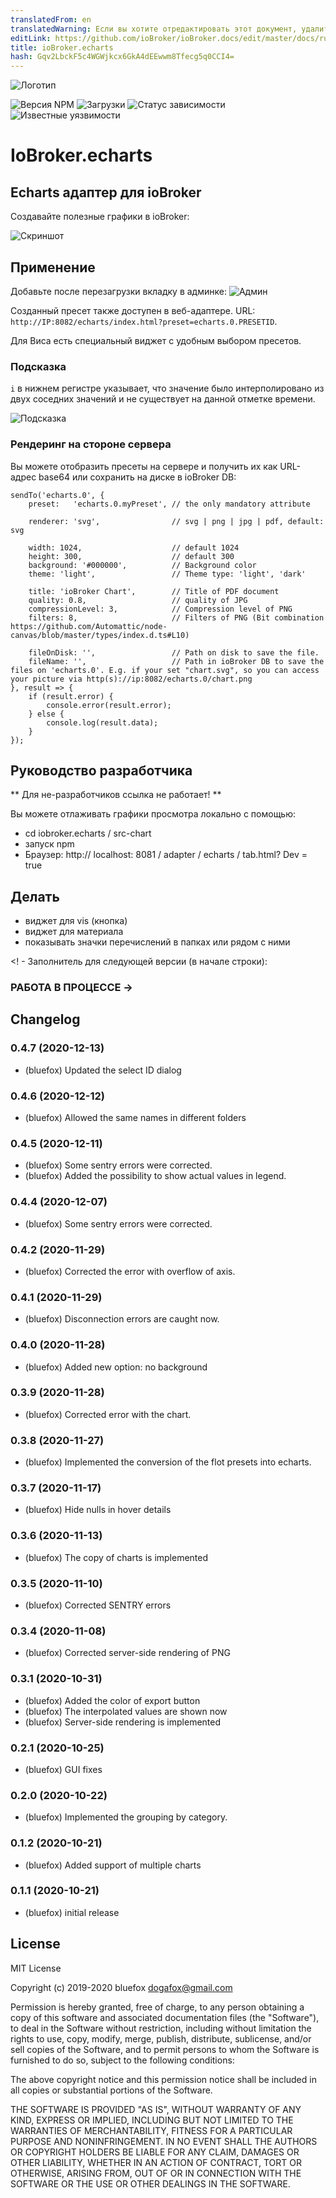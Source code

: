 ```yaml
---
translatedFrom: en
translatedWarning: Если вы хотите отредактировать этот документ, удалите поле «translationFrom», в противном случае этот документ будет снова автоматически переведен
editLink: https://github.com/ioBroker/ioBroker.docs/edit/master/docs/ru/adapterref/iobroker.echarts/README.md
title: ioBroker.echarts
hash: Gqv2LbckF5c4WGWjkcx6GkA4dEEwwm8Tfecg5q0CCI4=
---
```

![Логотип](../../../en/adapterref/iobroker.echarts/admin/echarts.png)

![Версия NPM](http://img.shields.io/npm/v/iobroker.echarts.svg)
![Загрузки](https://img.shields.io/npm/dm/iobroker.echarts.svg)
![Статус зависимости](https://img.shields.io/david/ioBroker/iobroker.echarts.svg)
![Известные уязвимости](https://snyk.io/test/github/ioBroker/ioBroker.echarts/badge.svg)

# IoBroker.echarts
## Echarts адаптер для ioBroker
Создавайте полезные графики в ioBroker:

![Скриншот](../../../en/adapterref/iobroker.echarts/img/screenshot1.png)

## Применение
Добавьте после перезагрузки вкладку в админке: ![Админ](../../../en/adapterref/iobroker.echarts/img/admin.png)

Созданный пресет также доступен в веб-адаптере. URL: `http://IP:8082/echarts/index.html?preset=echarts.0.PRESETID`.

Для Виса есть специальный виджет с удобным выбором пресетов.

### Подсказка
`i` в нижнем регистре указывает, что значение было интерполировано из двух соседних значений и не существует на данной отметке времени.

![Подсказка](../../../en/adapterref/iobroker.echarts/img/tooltip.png)

### Рендеринг на стороне сервера
Вы можете отобразить пресеты на сервере и получить их как URL-адрес base64 или сохранить на диске в ioBroker DB:

```
sendTo('echarts.0', {
    preset:   'echarts.0.myPreset', // the only mandatory attribute

    renderer: 'svg',                // svg | png | jpg | pdf, default: svg

    width: 1024,                    // default 1024
    height: 300,                    // default 300
    background: '#000000',          // Background color
    theme: 'light',                 // Theme type: 'light', 'dark'

    title: 'ioBroker Chart',        // Title of PDF document
    quality: 0.8,                   // quality of JPG
    compressionLevel: 3,            // Compression level of PNG
    filters: 8,                     // Filters of PNG (Bit combination https://github.com/Automattic/node-canvas/blob/master/types/index.d.ts#L10)

    fileOnDisk: '',                 // Path on disk to save the file.
    fileName: '',                   // Path in ioBroker DB to save the files on 'echarts.0'. E.g. if your set "chart.svg", so you can access your picture via http(s)://ip:8082/echarts.0/chart.png
}, result => {
    if (result.error) {
        console.error(result.error);
    } else {
        console.log(result.data);
    }
});
```

## Руководство разработчика
** Для не-разработчиков ссылка не работает! **

Вы можете отлаживать графики просмотра локально с помощью:

- cd iobroker.echarts / src-chart
- запуск npm
- Браузер: http:// localhost: 8081 / adapter / echarts / tab.html? Dev = true

## Делать
- виджет для vis (кнопка)
- виджет для материала
- показывать значки перечислений в папках или рядом с ними

<! - Заполнитель для следующей версии (в начале строки):

### __РАБОТА В ПРОЦЕССЕ__ ->

## Changelog
### 0.4.7 (2020-12-13)
* (bluefox) Updated the select ID dialog

### 0.4.6 (2020-12-12)
* (bluefox) Allowed the same names in different folders

### 0.4.5 (2020-12-11)
* (bluefox) Some sentry errors were corrected.
* (bluefox) Added the possibility to show actual values in legend.

### 0.4.4 (2020-12-07)
* (bluefox) Some sentry errors were corrected.

### 0.4.2 (2020-11-29)
* (bluefox) Corrected the error with overflow of axis.

### 0.4.1 (2020-11-29)
* (bluefox) Disconnection errors are caught now.

### 0.4.0 (2020-11-28)
* (bluefox) Added new option: no background

### 0.3.9 (2020-11-28)
* (bluefox) Corrected error with the chart. 

### 0.3.8 (2020-11-27)
* (bluefox) Implemented the conversion of the flot presets into echarts. 

### 0.3.7 (2020-11-17)
* (bluefox) Hide nulls in hover details

### 0.3.6 (2020-11-13)
* (bluefox) The copy of charts is implemented

### 0.3.5 (2020-11-10)
* (bluefox) Corrected SENTRY errors

### 0.3.4 (2020-11-08)
* (bluefox) Corrected server-side rendering of PNG 

### 0.3.1 (2020-10-31)
* (bluefox) Added the color of export button 
* (bluefox) The interpolated values are shown now
* (bluefox) Server-side rendering is implemented

### 0.2.1 (2020-10-25)
* (bluefox) GUI fixes

### 0.2.0 (2020-10-22)
* (bluefox) Implemented the grouping by category.

### 0.1.2 (2020-10-21)
* (bluefox) Added support of multiple charts

### 0.1.1 (2020-10-21)
* (bluefox) initial release

## License
MIT License

Copyright (c) 2019-2020 bluefox <dogafox@gmail.com>

Permission is hereby granted, free of charge, to any person obtaining a copy
of this software and associated documentation files (the "Software"), to deal
in the Software without restriction, including without limitation the rights
to use, copy, modify, merge, publish, distribute, sublicense, and/or sell
copies of the Software, and to permit persons to whom the Software is
furnished to do so, subject to the following conditions:

The above copyright notice and this permission notice shall be included in all
copies or substantial portions of the Software.

THE SOFTWARE IS PROVIDED "AS IS", WITHOUT WARRANTY OF ANY KIND, EXPRESS OR
IMPLIED, INCLUDING BUT NOT LIMITED TO THE WARRANTIES OF MERCHANTABILITY,
FITNESS FOR A PARTICULAR PURPOSE AND NONINFRINGEMENT. IN NO EVENT SHALL THE
AUTHORS OR COPYRIGHT HOLDERS BE LIABLE FOR ANY CLAIM, DAMAGES OR OTHER
LIABILITY, WHETHER IN AN ACTION OF CONTRACT, TORT OR OTHERWISE, ARISING FROM,
OUT OF OR IN CONNECTION WITH THE SOFTWARE OR THE USE OR OTHER DEALINGS IN THE
SOFTWARE.